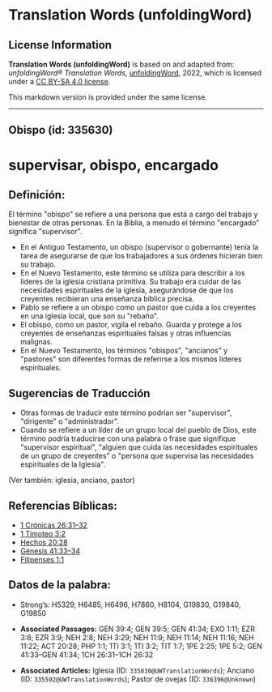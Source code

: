 # Translation Words (unfoldingWord)

## License Information

**Translation Words (unfoldingWord)** is based on and adapted from: _unfoldingWord® Translation Words_, [unfoldingWord](https://unfoldingword.org/utw), 2022, which is licensed under a [CC BY-SA 4.0 license](https://creativecommons.org/licenses/by-sa/4.0/legalcode.en).

This markdown version is provided under the same license.



--------------------------------

## Obispo (id: 335630)

supervisar, obispo, encargado
=============================

Definición:
-----------

El término "obispo" se refiere a una persona que está a cargo del trabajo y bienestar de otras personas. En la Biblia, a menudo el término "encargado" significa "supervisor".

* En el Antiguo Testamento, un obispo (supervisor o gobernante) tenía la tarea de asegurarse de que los trabajadores a sus órdenes hicieran bien su trabajo.
* En el Nuevo Testamento, este término se utiliza para describir a los líderes de la iglesia cristiana primitiva. Su trabajo era cuidar de las necesidades espirituales de la iglesia, asegurándose de que los creyentes recibieran una enseñanza bíblica precisa.
* Pablo se refiere a un obispo como un pastor que cuida a los creyentes en una iglesia local, que son su "rebaño".
* El obispo, como un pastor, vigila el rebaño. Guarda y protege a los creyentes de enseñanzas espirituales falsas y otras influencias malignas.
* En el Nuevo Testamento, los términos "obispos", "ancianos" y "pastores" son diferentes formas de referirse a los mismos líderes espirituales.

Sugerencias de Traducción
-------------------------

* Otras formas de traducir este término podrían ser "supervisor", "dirigente" o "administrador".
* Cuando se refiere a un líder de un grupo local del pueblo de Dios, este término podría traducirse con una palabra o frase que signifique "supervisor espiritual", "alguien que cuida las necesidades espirituales de un grupo de creyentes" o "persona que supervisa las necesidades espirituales de la Iglesia".

(Ver también: iglesia, anciano, pastor)

Referencias Bíblicas:
---------------------

* [1 Crónicas 26:31–32](https://ref.ly/1Chr26:31-1Chr26:32)
* [1 Timoteo 3:2](https://ref.ly/1Tim3:2)
* [Hechos 20:28](https://ref.ly/Acts20:28)
* [Génesis 41:33–34](https://ref.ly/Gen41:33-Gen41:34)
* [Filipenses 1:1](https://ref.ly/Phil1:1)

Datos de la palabra:
--------------------

* Strong’s: H5329, H6485, H6496, H7860, H8104, G19830, G19840, G19850

* **Associated Passages:** GEN 39:4; GEN 39:5; GEN 41:34; EXO 1:11; EZR 3:8; EZR 3:9; NEH 2:8; NEH 3:29; NEH 11:9; NEH 11:14; NEH 11:16; NEH 11:22; ACT 20:28; PHP 1:1; 1TI 3:1; 1TI 3:2; TIT 1:7; 1PE 2:25; 1PE 5:2; GEN 41:33–GEN 41:34; 1CH 26:31–1CH 26:32
* **Associated Articles:** Iglesia (ID: `335830@UWTranslationWords`); Anciano (ID: `335592@UWTranslationWords`); Pastor de ovejas (ID: `336396@Unknown`)

